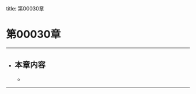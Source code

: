 title: 第00030章
# 第00030章
-------------------------------------------------
- 本章内容
    - 
    - 
-------------------------------------------------
